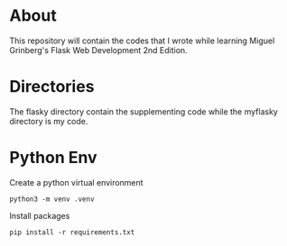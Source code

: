 # About
This repository will contain the codes that I wrote while learning Miguel Grinberg's Flask Web Development 2nd Edition.

# Directories
The flasky directory contain the supplementing code while the myflasky directory is my code.

# Python Env
Create a python virtual environment
```(bash)
python3 -m venv .venv
```
Install packages
```(bash)
pip install -r requirements.txt
```
